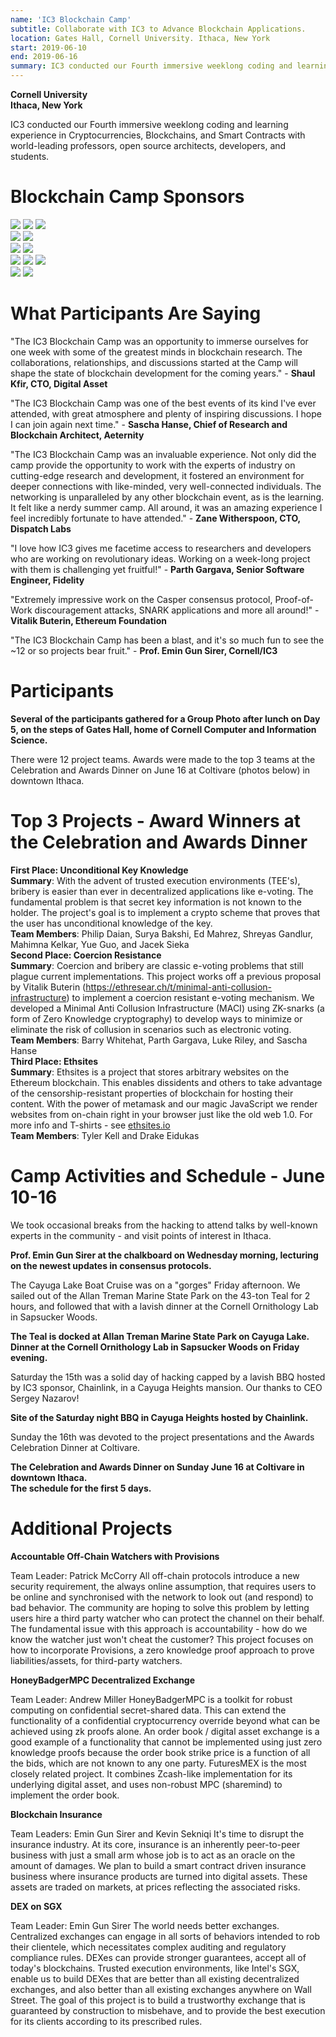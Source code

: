 ```yaml
---
name: 'IC3 Blockchain Camp'
subtitle: Collaborate with IC3 to Advance Blockchain Applications.
location: Gates Hall, Cornell University. Ithaca, New York
start: 2019-06-10
end: 2019-06-16
summary: IC3 conducted our Fourth immersive weeklong coding and learning experience in Cryptocurrencies, Blockchains, and Smart Contracts with world-leading professors, open source architects, developers, and students.
---
```


<div class="ui piled segment">
    <img class="ui centered image" src="../images/events/cornell.jpg" alt="" />
    <div class="ui bottom attached message">
    <strong>Cornell University</strong><br>
    <strong>Ithaca, New York</strong><br>
    </div>  
</div>

IC3 conducted our Fourth immersive weeklong coding and learning experience in Cryptocurrencies, Blockchains, and Smart Contracts with world-leading professors, open source architects, developers, and students.

# Blockchain Camp Sponsors

<div class="ui center aligned basic segment">
    <div class="ui small images">
        <img class="ui image" id="aeternity" src="../images/events/boot-camp-2019/aeternity.jpg" />
        <img class="ui image" id="chainlink" src="../images/events/boot-camp-2019/chainlink.png" />
        <img class="ui image" id="ibm" src="../images/events/boot-camp-2019/ibm logo.png" />
    </div>
    <div class="ui small images">
        <img class="ui image" id="fidelity" src="../images/events/boot-camp-2019/fidelity.png" />
        <img class="ui image" id="jpmorgan" src="../images/events/boot-camp-2019/jpm.png" />
    </div>
    <div class="ui small images">
        <img class="ui image" id="siemens" src="../images/events/boot-camp-2019/siemens.jpg" />
        <img class="ui image" id="ethereum" src="../images/events/boot-camp-2019/ethereum.png" />
    </div>
    <div class="ui small images">
        <img class="ui image" id="protocol labs" src="../images/events/boot-camp-2019/protocol labs tye dye.png" />
        <img class="ui image" id="digital asset" src="../images/events/boot-camp-2019/digital asset.png" />
        <img class="ui image" id="tezos" src="../images/events/boot-camp-2019/tezos.jpg" />
    </div>
    <div class="ui small images">
        <img class="ui image" id="dispatch labs" src="../images/events/boot-camp-2019/dispatch.jpg" />
        <img class="ui image" id="inventrust" src="../images/events/boot-camp-2019/inventrust.png" />
    </div>
</div>

# What Participants Are Saying

"The IC3 Blockchain Camp was an opportunity to immerse ourselves for one week with some of the greatest minds in blockchain research. The collaborations, relationships, and discussions started at the Camp will shape the state of blockchain development for the coming years." - **Shaul Kfir, CTO, Digital Asset**

"The IC3 Blockchain Camp was one of the best events of its kind I've ever attended, with great atmosphere and plenty of inspiring discussions. I hope I can join again next time." - **Sascha Hanse, Chief of Research and Blockchain Architect, Aeternity**

"The IC3 Blockchain Camp was an invaluable experience. Not only did the camp provide the opportunity to work with the experts of industry on cutting-edge research and development, it fostered an environment for deeper connections with like-minded, very well-connected individuals. The networking is unparalleled by any other blockchain event, as is the learning. It felt like a nerdy summer camp. All around, it was an amazing experience I feel incredibly fortunate to have attended." - **Zane Witherspoon, CTO, Dispatch Labs**

"I love how IC3 gives me facetime access to researchers and developers who are working on revolutionary ideas. Working on a week-long project with them is challenging yet fruitful!" - **Parth Gargava, Senior Software Engineer, Fidelity**

"Extremely impressive work on the Casper consensus protocol, Proof-of-Work discouragement attacks, SNARK applications and more all around!" - **Vitalik Buterin, Ethereum Foundation**

"The IC3 Blockchain Camp has been a blast, and it's so much fun to see the ~12 or so projects bear fruit." - **Prof. Emin Gun Sirer, Cornell/IC3**

# Participants

<div class="ui piled segment">
    <img class="ui centered image" src="../images/events/boot-camp-2019/IC3 boot camp 2019.jpg" alt="" />
    <div class="ui bottom attached message">
    <strong>Several of the participants gathered for a Group Photo after lunch on Day 5, on the steps of Gates Hall, home of Cornell Computer and Information Science.</strong><br>
    </div>  
</div>

There were 12 project teams. Awards were made to the top 3 teams at the Celebration and Awards Dinner on June 16 at Coltivare (photos below) in downtown Ithaca.

# Top 3 Projects - Award Winners at the Celebration and Awards Dinner

<div class="ui pliled segment">
    <img class="ui centered image" src"../images/events/boot-camp-2019/first place boot camp.jpg" alt="" />
    <div class="ui bottom attached message">
    <strong>First Place: Unconditional Key Knowledge</strong><br>
    <strong>Summary</strong>: With the advent of trusted execution environments (TEE's), bribery is easier than ever in decentralized applications like e-voting. The fundamental problem is that secret key information is not known to the holder. The project's goal is to implement a crypto scheme that proves that the user has unconditional knowledge of the key.<br>
    <strong>Team Members</strong>: Philip Daian, Surya Bakshi, Ed Mahrez, Shreyas Gandlur, Mahimna Kelkar, Yue Guo, and Jacek Sieka<br>
    </div>
</div>

<div class="ui pliled segment">
    <img class="ui centered image" src"../images/events/boot-camp-2019/second place boot camp.jpg" alt="" />
    <div class="ui bottom attached message">
    <strong>Second Place: Coercion Resistance</strong><br>
    <strong>Summary</strong>: Coercion and bribery are classic e-voting problems that still plague current implementations. This project works off a previous proposal by Vitalik Buterin (<a href="https://ethresear.ch/t/minimal-anti-collusion-infrastructure">https://ethresear.ch/t/minimal-anti-collusion-infrastructure</a>) to implement a coercion resistant e-voting mechanism. We developed a Minimal Anti Collusion Infrastructure (MACI) using ZK-snarks (a form of Zero Knowledge cryptography) to develop ways to minimize or eliminate the risk of collusion in scenarios such as electronic voting.<br>
    <strong>Team Members</strong>: Barry Whitehat, Parth Gargava, Luke Riley, and Sascha Hanse<br>
    </div>
</div>

<div class="ui pliled segment">
    <img class="ui centered image" src"../images/events/boot-camp-2019/third place boot camp.jpg" alt="" />
    <div class="ui bottom attached message">
    <strong>Third Place: Ethsites</strong><br>
    <strong>Summary</strong>: Ethsites is a project that stores arbitrary websites on the Ethereum blockchain. This enables dissidents and others to take advantage of the censorship-resistant properties of blockchain for hosting their content. With the power of metamask and our magic JavaScript we render websites from on-chain right in your browser just like the old web 1.0. For more info and T-shirts - see <a href="https://ethsites.io">ethsites.io</a><br>
    <strong>Team Members</strong>: Tyler Kell and Drake Eidukas<br>
    </div>
</div>

# Camp Activities and Schedule - June 10-16

We took occasional breaks from the hacking to attend talks by well-known experts in the community - and visit points of interest in Ithaca.

<div class="ui piled segment">
    <img class="ui centered image" src="../images/events/boot-camp-2019/Boot Camp Gun Chalkboard.jpg" alt="" />
    <div class="ui bottom attached message">
    <strong>Prof. Emin Gun Sirer at the chalkboard on Wednesday morning, lecturing on the newest updates in consensus protocols.</strong><br>
    </div>  
</div>

The Cayuga Lake Boat Cruise was on a "gorges" Friday afternoon. We sailed out of the Allan Treman Marine State Park on the 43-ton Teal for 2 hours, and followed that with a lavish dinner at the Cornell Ornithology Lab in Sapsucker Woods. 

<div class="ui piled segment">
    <img class="ui centered image" src="../images/events/boot-camp-2019/boat.jpg" alt="" />
    <div class="ui bottom attached message">
    <strong>The Teal is docked at Allan Treman Marine State Park on Cayuga Lake.</strong><br>
    </div>  
</div>

<div class="ui piled segment">
    <img class="ui centered image" src="../images/events/boot-camp-2019/o lab dinner.jpg" alt="" />
    <div class="ui bottom attached message">
    <strong>Dinner at the Cornell Ornithology Lab in Sapsucker Woods on Friday evening.</strong><br>
    </div>  
</div>

Saturday the 15th was a solid day of hacking capped by a lavish BBQ hosted by IC3 sponsor, Chainlink, in a Cayuga Heights mansion. Our thanks to CEO Sergey Nazarov!

<div class="ui piled segment">
    <img class="ui centered image" src="../images/events/boot-camp-2019/bbq chainlink.jpg" alt="" />
    <div class="ui bottom attached message">
    <strong>Site of the Saturday night BBQ in Cayuga Heights hosted by Chainlink.</strong><br>
    </div>  
</div>

Sunday the 16th was devoted to the project presentations and the Awards Celebration Dinner at Coltivare.

<div class="ui piled segment">
    <img class="ui centered image" src="../images/events/boot-camp-2019/celebration dinner.jpg" alt="" />
    <div class="ui bottom attached message">
    <strong>The Celebration and Awards Dinner on Sunday June 16 at Coltivare in downtown Ithaca.</strong><br>
    </div>  
</div>

<div class="ui piled segment">
    <img class="ui centered image" src="../images/events/boot-camp-2019/Boot Camp Schedule website.png" alt="" />
    <div class="ui bottom attached message">
    <strong>The schedule for the first 5 days.</strong><br>
    </div>  
</div>

# Additional Projects

**Accountable Off-Chain Watchers with Provisions**

Team Leader: Patrick McCorry
All off-chain protocols introduce a new security requirement, the always online assumption, that requires users to be online and synchronised with the network to look out (and respond) to bad behavior. The community are hoping to solve this problem by letting users hire a third party watcher who can protect the channel on their behalf. The fundamental issue with this approach is accountability - how do we know the watcher just won't cheat the customer? This project focuses on how to incorporate Provisions, a zero knowledge proof approach to prove liabilities/assets, for third-party watchers.

**HoneyBadgerMPC Decentralized Exchange**

Team Leader: Andrew Miller
HoneyBadgerMPC is a toolkit for robust computing on confidential secret-shared data. This can extend the functionality of a confidential cryptocurrency override beyond what can be achieved using zk proofs alone. An order book / digital asset exchange is a good example of a functionality that cannot be implemented using just zero knowledge proofs because the order book strike price is a function of all the bids, which are not known to any one party. FuturesMEX is the most closely related project. It combines Zcash-like implementation for its underlying digital asset, and uses non-robust MPC (sharemind) to implement the order book.

**Blockchain Insurance**

Team Leaders: Emin Gun Sirer and Kevin Sekniqi
It's time to disrupt the insurance industry. At its core, insurance is an inherently peer-to-peer business with just a small arm whose job is to act as an oracle on the amount of damages. We plan to build a smart contract driven insurance business where insurance products are turned into digital assets. These assets are traded on markets, at prices reflecting the associated risks. 

**DEX on SGX**

Team Leader: Emin Gun Sirer
The world needs better exchanges. Centralized exchanges can engage in all sorts of behaviors intended to rob their clientele, which necessitates complex auditing and regulatory compliance rules. DEXes can provide stronger guarantees, accept all of today's blockchains. Trusted execution environments, like Intel's SGX, enable us to build DEXes that are better than all existing decentralized exchanges, and also better than all existing exchanges anywhere on Wall Street. The goal of this project is to build a trustworthy exchange that is guaranteed by construction to misbehave, and to provide the best execution for its clients according to its prescribed rules. 
